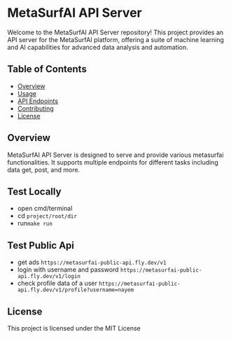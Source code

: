 # MetaSurfAI API Server

Welcome to the MetaSurfAI API Server repository! This project provides an API server for the MetaSurfAI platform, offering a suite of machine learning and AI capabilities for advanced data analysis and automation.

## Table of Contents

- [Overview](#overview)
- [Usage](#usage)
- [API Endpoints](#api-endpoints)
- [Contributing](#contributing)
- [License](#license)

## Overview

MetaSurfAI API Server is designed to serve and provide various metasurfai functionalities. It supports multiple endpoints for different tasks including data get, post, and more.

## Test Locally

- open cmd/terminal
- cd `project/root/dir`
- run`make run`

## Test Public Api

- get ads `https://metasurfai-public-api.fly.dev/v1`
- login with username and password `https://metasurfai-public-api.fly.dev/v1/login`
- check profile data of a user `https://metasurfai-public-api.fly.dev/v1/profile?username=nayem`

## License
This project is licensed under the MIT License 